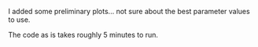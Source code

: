 I added some preliminary plots... not sure about the best parameter values to use. 

The code as is takes roughly 5 minutes to run.
